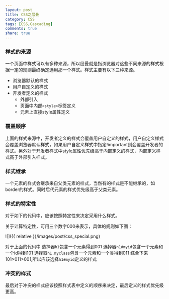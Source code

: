 ```yaml
---
layout: post
title: CSS之层叠
category: CSS
tags: [CSS,Cascading]
comments: true
share: true
---
```


### 样式的来源
一个页面中样式可以有多种来源，所以层叠就是指浏览器对这些不同来源的样式根据一定的规则最终确定选用那一个样式。样式主要有以下三种来源。

- 浏览器默认的样式
- 用户自定义的样式
- 开发者定义的样式
	+ 外部引入
	+ 页面中内部`<style>`标签定义
	+ 元素上直接style属性定义

### 覆盖顺序
上面的样式来源中，开发者定义的样式会覆盖用户自定义的样式，用户自定义样式会覆盖浏览器默认样式，如果用户自定义样式中指定!important则会覆盖开发者的样式。另外对于开发者样式中style属性优先级高于内部定义的样式，内部定义样式高于外部引入样式。

### 样式继承
一个元素的样式会继承来自父类元素的样式，当然有的样式是不能继承的，如border的样式。同时后代元素的样式优先级高于父类元素。

### 样式的特定性
对于如下的代码中，应该按照特定性来决定采用什么样式。
<script async src="https://jsfiddle.net/HerimVane/va1m63ge/2/embed/html,css,result/"></script>
关于计算特定性，可用三个数字000来表示，具体的规则如下图：

![]({{ relative }}/images/post/css_special.png)

对于上面的代码中
选择器`h1`包含一个元素得到001
选择器`h1#myid`包含一个元素和一个id得到101
选择器`h1.myclass`包含一个元素和一个类得到011
综合下来101&gt;011&gt;001,所以应该选择`h1#myid`定义的样式

### 冲突的样式
最后对于冲突的样式应该按照样式表中定义的顺序来决定，最后定义的样式优先级更高。

